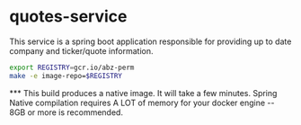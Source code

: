 # quotes-service
This service is a spring boot application responsible for providing up to date company and ticker/quote information. 

```bash
export REGISTRY=gcr.io/abz-perm 
make -e image-repo=$REGISTRY 
```

*** This build produces a native image. It will take a few minutes.  Spring Native compilation requires A LOT of memory for your docker engine -- 8GB or more is recommended.
